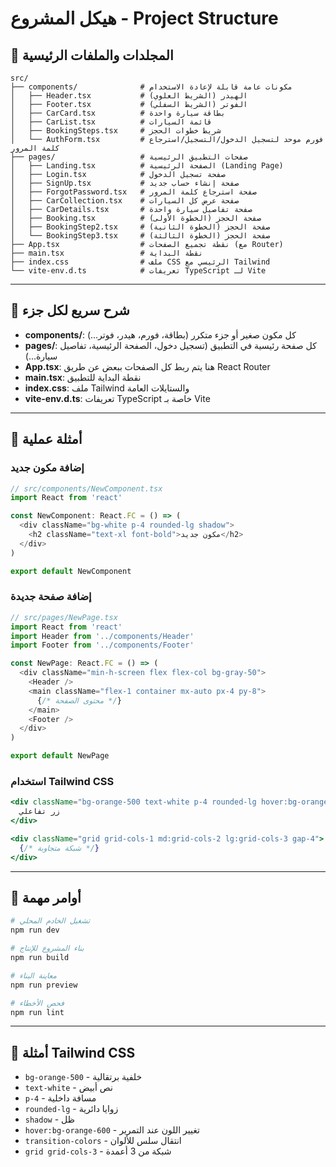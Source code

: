# هيكل المشروع - Project Structure

## 📁 المجلدات والملفات الرئيسية

```
src/
├── components/              # مكونات عامة قابلة لإعادة الاستخدام
│   ├── Header.tsx           # الهيدر (الشريط العلوي)
│   ├── Footer.tsx           # الفوتر (الشريط السفلي)
│   ├── CarCard.tsx          # بطاقة سيارة واحدة
│   ├── CarList.tsx          # قائمة السيارات
│   ├── BookingSteps.tsx     # شريط خطوات الحجز
│   └── AuthForm.tsx         # فورم موحد لتسجيل الدخول/التسجيل/استرجاع كلمة المرور
├── pages/                   # صفحات التطبيق الرئيسية
│   ├── Landing.tsx          # الصفحة الرئيسية (Landing Page)
│   ├── Login.tsx            # صفحة تسجيل الدخول
│   ├── SignUp.tsx           # صفحة إنشاء حساب جديد
│   ├── ForgotPassword.tsx   # صفحة استرجاع كلمة المرور
│   ├── CarCollection.tsx    # صفحة عرض كل السيارات
│   ├── CarDetails.tsx       # صفحة تفاصيل سيارة واحدة
│   ├── Booking.tsx          # صفحة الحجز (الخطوة الأولى)
│   ├── BookingStep2.tsx     # صفحة الحجز (الخطوة الثانية)
│   └── BookingStep3.tsx     # صفحة الحجز (الخطوة الثالثة)
├── App.tsx                  # نقطة تجميع الصفحات (مع Router)
├── main.tsx                 # نقطة البداية
├── index.css                # ملف CSS الرئيسي مع Tailwind
└── vite-env.d.ts            # تعريفات TypeScript لـ Vite
```

---

## 🎯 شرح سريع لكل جزء

- **components/**: كل مكون صغير أو جزء متكرر (بطاقة، فورم، هيدر، فوتر...)
- **pages/**: كل صفحة رئيسية في التطبيق (تسجيل دخول، الصفحة الرئيسية، تفاصيل سيارة...)
- **App.tsx**: هنا يتم ربط كل الصفحات ببعض عن طريق React Router
- **main.tsx**: نقطة البداية للتطبيق
- **index.css**: ملف Tailwind والستايلات العامة
- **vite-env.d.ts**: تعريفات TypeScript خاصة بـ Vite

---

## 📝 أمثلة عملية

### إضافة مكون جديد
```typescript
// src/components/NewComponent.tsx
import React from 'react'

const NewComponent: React.FC = () => (
  <div className="bg-white p-4 rounded-lg shadow">
    <h2 className="text-xl font-bold">مكون جديد</h2>
  </div>
)

export default NewComponent
```

### إضافة صفحة جديدة
```typescript
// src/pages/NewPage.tsx
import React from 'react'
import Header from '../components/Header'
import Footer from '../components/Footer'

const NewPage: React.FC = () => (
  <div className="min-h-screen flex flex-col bg-gray-50">
    <Header />
    <main className="flex-1 container mx-auto px-4 py-8">
      {/* محتوى الصفحة */}
    </main>
    <Footer />
  </div>
)

export default NewPage
```

### استخدام Tailwind CSS
```jsx
<div className="bg-orange-500 text-white p-4 rounded-lg hover:bg-orange-600 transition-colors">
  زر تفاعلي
</div>

<div className="grid grid-cols-1 md:grid-cols-2 lg:grid-cols-3 gap-4">
  {/* شبكة متجاوبة */}
</div>
```

---

## 🚀 أوامر مهمة

```bash
# تشغيل الخادم المحلي
npm run dev

# بناء المشروع للإنتاج
npm run build

# معاينة البناء
npm run preview

# فحص الأخطاء
npm run lint
```

---

## 🎨 أمثلة Tailwind CSS

- `bg-orange-500` - خلفية برتقالية
- `text-white` - نص أبيض
- `p-4` - مسافة داخلية
- `rounded-lg` - زوايا دائرية
- `shadow` - ظل
- `hover:bg-orange-600` - تغيير اللون عند التمرير
- `transition-colors` - انتقال سلس للألوان
- `grid grid-cols-3` - شبكة من 3 أعمدة 
